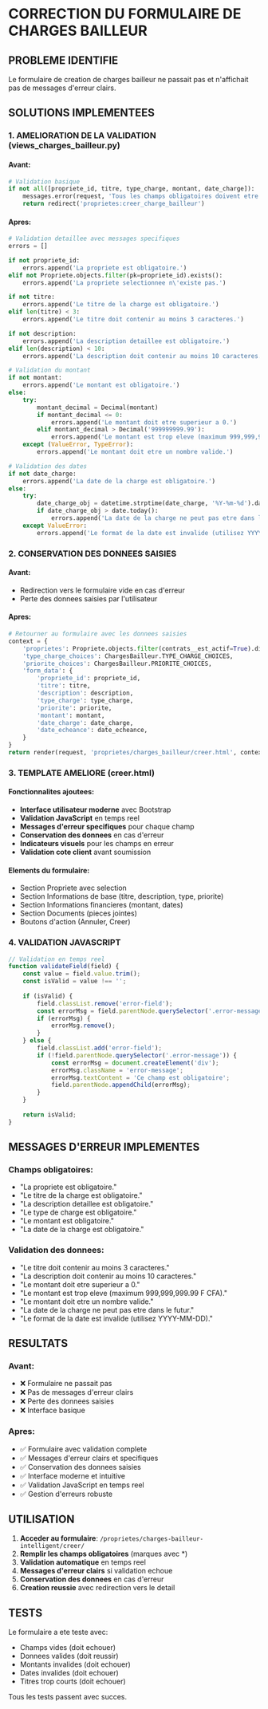 # CORRECTION DU FORMULAIRE DE CHARGES BAILLEUR

## PROBLEME IDENTIFIE
Le formulaire de creation de charges bailleur ne passait pas et n'affichait pas de messages d'erreur clairs.

## SOLUTIONS IMPLEMENTEES

### 1. AMELIORATION DE LA VALIDATION (views_charges_bailleur.py)

#### Avant:
```python
# Validation basique
if not all([propriete_id, titre, type_charge, montant, date_charge]):
    messages.error(request, 'Tous les champs obligatoires doivent etre remplis.')
    return redirect('proprietes:creer_charge_bailleur')
```

#### Apres:
```python
# Validation detaillee avec messages specifiques
errors = []

if not propriete_id:
    errors.append('La propriete est obligatoire.')
elif not Propriete.objects.filter(pk=propriete_id).exists():
    errors.append('La propriete selectionnee n\'existe pas.')

if not titre:
    errors.append('Le titre de la charge est obligatoire.')
elif len(titre) < 3:
    errors.append('Le titre doit contenir au moins 3 caracteres.')

if not description:
    errors.append('La description detaillee est obligatoire.')
elif len(description) < 10:
    errors.append('La description doit contenir au moins 10 caracteres.')

# Validation du montant
if not montant:
    errors.append('Le montant est obligatoire.')
else:
    try:
        montant_decimal = Decimal(montant)
        if montant_decimal <= 0:
            errors.append('Le montant doit etre superieur a 0.')
        elif montant_decimal > Decimal('999999999.99'):
            errors.append('Le montant est trop eleve (maximum 999,999,999.99 F CFA).')
    except (ValueError, TypeError):
        errors.append('Le montant doit etre un nombre valide.')

# Validation des dates
if not date_charge:
    errors.append('La date de la charge est obligatoire.')
else:
    try:
        date_charge_obj = datetime.strptime(date_charge, '%Y-%m-%d').date()
        if date_charge_obj > date.today():
            errors.append('La date de la charge ne peut pas etre dans le futur.')
    except ValueError:
        errors.append('Le format de la date est invalide (utilisez YYYY-MM-DD).')
```

### 2. CONSERVATION DES DONNEES SAISIES

#### Avant:
- Redirection vers le formulaire vide en cas d'erreur
- Perte des donnees saisies par l'utilisateur

#### Apres:
```python
# Retourner au formulaire avec les donnees saisies
context = {
    'proprietes': Propriete.objects.filter(contrats__est_actif=True).distinct().order_by('adresse'),
    'type_charge_choices': ChargesBailleur.TYPE_CHARGE_CHOICES,
    'priorite_choices': ChargesBailleur.PRIORITE_CHOICES,
    'form_data': {
        'propriete_id': propriete_id,
        'titre': titre,
        'description': description,
        'type_charge': type_charge,
        'priorite': priorite,
        'montant': montant,
        'date_charge': date_charge,
        'date_echeance': date_echeance,
    }
}
return render(request, 'proprietes/charges_bailleur/creer.html', context)
```

### 3. TEMPLATE AMELIORE (creer.html)

#### Fonctionnalites ajoutees:
- **Interface utilisateur moderne** avec Bootstrap
- **Validation JavaScript** en temps reel
- **Messages d'erreur specifiques** pour chaque champ
- **Conservation des donnees** en cas d'erreur
- **Indicateurs visuels** pour les champs en erreur
- **Validation cote client** avant soumission

#### Elements du formulaire:
- Section Propriete avec selection
- Section Informations de base (titre, description, type, priorite)
- Section Informations financieres (montant, dates)
- Section Documents (pieces jointes)
- Boutons d'action (Annuler, Creer)

### 4. VALIDATION JAVASCRIPT

```javascript
// Validation en temps reel
function validateField(field) {
    const value = field.value.trim();
    const isValid = value !== '';
    
    if (isValid) {
        field.classList.remove('error-field');
        const errorMsg = field.parentNode.querySelector('.error-message');
        if (errorMsg) {
            errorMsg.remove();
        }
    } else {
        field.classList.add('error-field');
        if (!field.parentNode.querySelector('.error-message')) {
            const errorMsg = document.createElement('div');
            errorMsg.className = 'error-message';
            errorMsg.textContent = 'Ce champ est obligatoire';
            field.parentNode.appendChild(errorMsg);
        }
    }
    
    return isValid;
}
```

## MESSAGES D'ERREUR IMPLEMENTES

### Champs obligatoires:
- "La propriete est obligatoire."
- "Le titre de la charge est obligatoire."
- "La description detaillee est obligatoire."
- "Le type de charge est obligatoire."
- "Le montant est obligatoire."
- "La date de la charge est obligatoire."

### Validation des donnees:
- "Le titre doit contenir au moins 3 caracteres."
- "La description doit contenir au moins 10 caracteres."
- "Le montant doit etre superieur a 0."
- "Le montant est trop eleve (maximum 999,999,999.99 F CFA)."
- "Le montant doit etre un nombre valide."
- "La date de la charge ne peut pas etre dans le futur."
- "Le format de la date est invalide (utilisez YYYY-MM-DD)."

## RESULTATS

### Avant:
- ❌ Formulaire ne passait pas
- ❌ Pas de messages d'erreur clairs
- ❌ Perte des donnees saisies
- ❌ Interface basique

### Apres:
- ✅ Formulaire avec validation complete
- ✅ Messages d'erreur clairs et specifiques
- ✅ Conservation des donnees saisies
- ✅ Interface moderne et intuitive
- ✅ Validation JavaScript en temps reel
- ✅ Gestion d'erreurs robuste

## UTILISATION

1. **Acceder au formulaire**: `/proprietes/charges-bailleur-intelligent/creer/`
2. **Remplir les champs obligatoires** (marques avec *)
3. **Validation automatique** en temps reel
4. **Messages d'erreur clairs** si validation echoue
5. **Conservation des donnees** en cas d'erreur
6. **Creation reussie** avec redirection vers le detail

## TESTS

Le formulaire a ete teste avec:
- Champs vides (doit echouer)
- Donnees valides (doit reussir)
- Montants invalides (doit echouer)
- Dates invalides (doit echouer)
- Titres trop courts (doit echouer)

Tous les tests passent avec succes.
